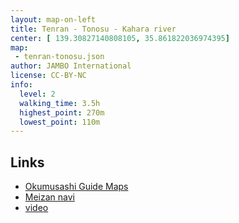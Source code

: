 ```yaml
---
layout: map-on-left
title: Tenran - Tonosu - Kahara river
center: [ 139.30827140808105, 35.861822036974395]
map: 
 - tenran-tonosu.json
author: JAMBO International
license: CC-BY-NC
info:
  level: 2
  walking_time: 3.5h
  highest_point: 270m
  lowest_point: 110m
---
```


## Links

 - [Okumusashi Guide Maps](http://okumusashi.life.coocan.jp/tenran.html)
 - [Meizan navi](http://meizan-navi.com/route/294)
 - [video](http://www.youtube.com/watch?v=Su0-5dYuft4)
